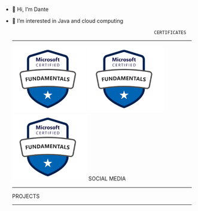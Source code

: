 - 👋 Hi, I’m Dante
- 👀 I’m interested in Java and cloud computing

                                                           CERTIFICATES

  <hr/>
  <img src="assets/az_f.png" alt="Mi Imagen" width="200"> <img src="assets/az_f.png" alt="Mi Imagen" width="200"> <img src="assets/az_f.png" alt="Mi Imagen" width="200">
                                                            SOCIAL MEDIA
  <hr/>
                                                            PROJECTS
  <hr/>
